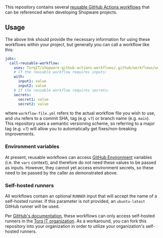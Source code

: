 This repository contains several [reusable GitHub Actions workflows](https://docs.github.com/en/actions/using-workflows/reusing-workflows) that can be referenced when developing Shopware projects.

## Usage

The above link should provide the necessary information for using these workflows within your project, but generally you can call a workflow like this:

```yaml
jobs:
  call-reusable-workflow:
    uses: TorqIT/shopware-github-actions-workflows/.github/workflows/workflow-file.yml@sha
    # If the reusable workflow requires inputs:
    with:
      input1: value
      input2: value
    # If the reusable workflow requires secrets:
    secrets:
      secret1: value
      secret2: value
```

where `workflow-file.yml` refers to the actual workflow file you wish to use, and `sha` refers to a commit SHA, tag (e.g. `v7`) or branch name (e.g. `main`). This repository uses a semantic versioning scheme, so referring to a major tag (e.g. `v7`) will allow you to automatically get fixes/non-breaking improvements.

### Environment variables

At present, reusable workflows can access [GitHub Environment](https://docs.github.com/en/actions/deployment/targeting-different-environments/using-environments-for-deployment) variables (i.e. the `vars` context), and therefore do not need these values to be passed as inputs. However, they cannot yet access environment secrets, so these need to be passed by the caller as demonstrated above.

### Self-hosted runners

All workflows contain an optional `RUNNER` input that will accept the name of a self-hosted runner. If this parameter is not provided, an `ubuntu-latest` GitHub runner will be used.

Per [GitHub's documentation](https://docs.github.com/en/actions/using-workflows/reusing-workflows#using-self-hosted-runners), these workflows can only access self-hosted runners in the [Torq IT organization](https://github.com/torqit). As a workaround, you can fork this repository into your organization in order to utilize your organization's self-hosted runners.
